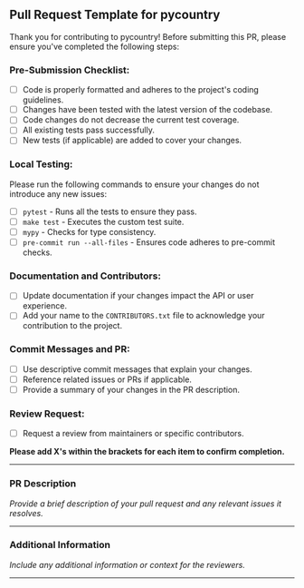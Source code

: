 ## Pull Request Template for pycountry

Thank you for contributing to pycountry! Before submitting this PR, please ensure you've completed the following steps:

### Pre-Submission Checklist:
- [ ] Code is properly formatted and adheres to the project's coding guidelines.
- [ ] Changes have been tested with the latest version of the codebase.
- [ ] Code changes do not decrease the current test coverage.
- [ ] All existing tests pass successfully.
- [ ] New tests (if applicable) are added to cover your changes.

### Local Testing:
Please run the following commands to ensure your changes do not introduce any new issues:
- [ ] `pytest` - Runs all the tests to ensure they pass.
- [ ] `make test` - Executes the custom test suite.
- [ ] `mypy` - Checks for type consistency.
- [ ] `pre-commit run --all-files` - Ensures code adheres to pre-commit checks.

### Documentation and Contributors:
- [ ] Update documentation if your changes impact the API or user experience.
- [ ] Add your name to the `CONTRIBUTORS.txt` file to acknowledge your contribution to the project.

### Commit Messages and PR:
- [ ] Use descriptive commit messages that explain your changes.
- [ ] Reference related issues or PRs if applicable.
- [ ] Provide a summary of your changes in the PR description.

### Review Request:
- [ ] Request a review from maintainers or specific contributors.

**Please add X's within the brackets for each item to confirm completion.**

---

### PR Description
*Provide a brief description of your pull request and any relevant issues it resolves.*

---

### Additional Information
*Include any additional information or context for the reviewers.*

---
